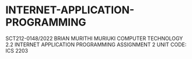 # INTERNET-APPLICATION-PROGRAMMING
SCT212-0148/2022
BRIAN MURITHI MURIUKI
COMPUTER TECHNOLOGY 2.2
INTERNET APPLICATION PROGRAMMING
ASSIGNMENT 2
UNIT CODE: ICS 2203
